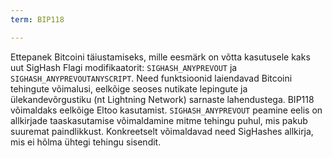 ```yaml
---
term: BIP118

---
```

Ettepanek Bitcoini täiustamiseks, mille eesmärk on võtta kasutusele kaks uut SigHash Flagi modifikaatorit: `SIGHASH_ANYPREVOUT` ja `SIGHASH_ANYPREVOUTANYSCRIPT`. Need funktsioonid laiendavad Bitcoini tehingute võimalusi, eelkõige seoses nutikate lepingute ja ülekandevõrgustiku (nt Lightning Network) sarnaste lahendustega. BIP118 võimaldaks eelkõige Eltoo kasutamist. `SIGHASH_ANYPREVOUT` peamine eelis on allkirjade taaskasutamise võimaldamine mitme tehingu puhul, mis pakub suuremat paindlikkust. Konkreetselt võimaldavad need SigHashes allkirja, mis ei hõlma ühtegi tehingu sisendit.
